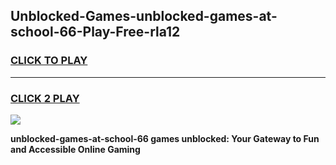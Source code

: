 
## Unblocked-Games-unblocked-games-at-school-66-Play-Free-rla12
<h3>
<a href="https://premium76.site?title=unblocked-games-at-school-66&ref=20M">CLICK TO PLAY</a></h3>
<hr>

<h3>
<a href="https://premium76.site?title=unblocked-games-at-school-66&ref=20M">CLICK 2 PLAY</a>
  
</h3>

<a href="https://premium76.site?title=unblocked-games-at-school-66&ref=19M"><img src="https://clearcache.store/games.png"></a>


**unblocked-games-at-school-66 games unblocked: Your Gateway to Fun and Accessible Online Gaming**
